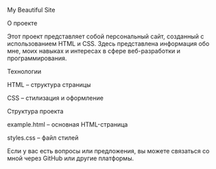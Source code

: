 My Beautiful Site

О проекте

Этот проект представляет собой персональный сайт, созданный с использованием HTML и CSS. Здесь представлена информация обо мне, моих навыках и интересах в сфере веб-разработки и программирования.

Технологии

HTML – структура страницы

CSS – стилизация и оформление

Структура проекта

example.html – основная HTML-страница

styles.css – файл стилей

Если у вас есть вопросы или предложения, вы можете связаться со мной через GitHub или другие платформы.
